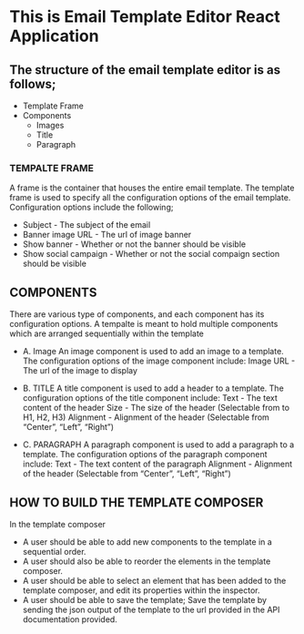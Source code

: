 # This is Email Template Editor React Application

## The structure of the email template editor is as follows;
- Template Frame
- Components
  * Images
  * Title
  * Paragraph

### TEMPALTE FRAME
A frame is the container that houses the entire email template. The template frame is used to specify all the configuration options of the email template. Configuration options include the following;

- Subject - The subject of the email
- Banner image URL - The url of image banner
- Show banner - Whether or not the banner should be visible
- Show social campaign - Whether or not the social compaign section should be visible

## COMPONENTS

There are various type of components, and each component has its configuration options.
A tempalte is meant to hold multiple components which are arranged sequentially within the template

- A. Image 
  An image component is used to add an image to a template. The configuration options of the image component include:
  Image URL - The url of the image to display

- B. TITLE
  A title component is used to add a header to a template. The configuration options of the title component include:
  Text - The text content of the header
  Size - The size of the header (Selectable from to H1, H2, H3)
  Alignment - Alignment of the header (Selectable from “Center”, “Left”, “Right”)
  
- C. PARAGRAPH
  A paragraph component is used to add a paragraph to a template. The configuration options of the paragraph component include:
  Text - The text content of the paragraph
  Alignment - Alignment of the header (Selectable from “Center”, “Left”, “Right”)

## HOW TO BUILD THE TEMPLATE COMPOSER
In the template composer
- A user should be able to add new components to the template in a sequential order.
- A user should also be able to reorder the elements in the template composer.
- A user should be able to select an element that has been added to the template composer, and edit its properties within the inspector.
- A user should be able to save the template; Save the template by sending the json output of the template to the url provided in the   API documentation provided.